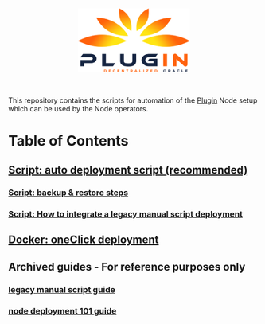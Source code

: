 <br/>
<p align="center">
<a href="https://goplugin.co" target="_blank">
<img src="https://github.com/GoPlugin/Plugin/blob/main/docs/plugin.png" width="225" alt="Plugin logo">
</a>
</p>
<br/>

This repository contains the scripts for automation of the [Plugin](https://goplugin.co/) Node setup which can be used by the Node operators.


# Table of Contents

## [Script: auto deployment script (recommended)](docs/node_autosetup.md)
### [Script: backup & restore steps](docs/node_backup_restore.md)
### [Script: How to integrate a legacy manual script deployment](docs/manual-script_integrate_bkup.md)

## [Docker: oneClick deployment](oneClickDeploy/README.md)

## Archived guides - For reference purposes only
### [legacy manual script guide](docs/manual-script-deployment.md)
### [node deployment 101 guide](docs/node_setup_101.md)